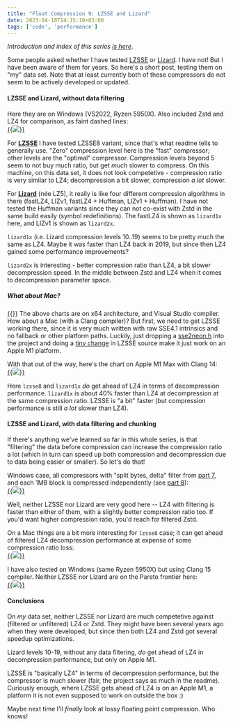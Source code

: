 ```yaml
---
title: "Float Compression 9: LZSSE and Lizard"
date: 2023-04-18T14:15:10+03:00
tags: ['code', 'performance']
---
```


*Introduction and index of this series [is here](/blog/2023/01/29/Float-Compression-0-Intro/)*.

Some people asked whether I have tested [LZSSE](https://github.com/ConorStokes/LZSSE) or [Lizard](https://github.com/inikep/lizard).
I have not! But I have been aware of them for years. So here's a short post, testing them on "my" data set. Note that at least currently
both of these compressors do not seem to be actively developed or updated.

#### LZSSE and Lizard, without data filtering

Here they are on Windows (VS2022, Ryzen 5950X). Also included Zstd and LZ4 for comparison, as faint dashed lines: \
[{{<img src="/img/blog/2023/float-compr/09-lzsse-lizard-a-win.png">}}](/img/blog/2023/float-compr/09-lzsse-lizard-a-win.html)

For [**LZSSE**](https://github.com/ConorStokes/LZSSE) I have tested LZSSE8 variant, since that's what readme tells to generally use.
"Zero" compression level here is the "fast" compressor; other levels are the "optimal" compressor. Compression levels beyond 5 seem
to not buy much ratio, but get *much* slower to compress. On this machine, on this data set, it does not look competetive -
compression ratio is very similar to LZ4; decompression a bit slower, compression *a lot* slower.

For [**Lizard**](https://github.com/inikep/lizard) (née LZ5), it really is like four different compression algorithms in there
(fastLZ4, LIZv1, fastLZ4 + Huffman, LIZv1 + Huffman). I have not tested the Huffman variants since they can not co-exist with Zstd
in the same build easily (symbol redefinitions). The fastLZ4 is shown as `lizard1x` here, and LIZv1 is shown as `lizard2x`.

`lizard1x` (i.e. Lizard compression levels 10..19) seems to be pretty much the same as LZ4. Maybe it was faster than LZ4 back in
2019, but since then LZ4 gained some performance improvements?

`lizard2x` is interesting - better compression ratio than LZ4, a bit slower decompression speed. In the middle between Zstd and LZ4
when it comes to decompression parameter space.

##### What about Mac?

[{{<imgright src="/img/blog/2023/float-compr/09-lzsse-arm.png" width="200px">}}](/img/blog/2023/float-compr/09-lzsse-arm.png)
The above charts are on x64 architecture, and Visual Studio compiler. How about a Mac (with a Clang compiler)? But first, we need
to get LZSSE working there, since it is very much written with raw SSE4.1 intrinsics and no fallback or other platform paths.
Luckily, just dropping a [sse2neon.h](https://github.com/DLTcollab/sse2neon) into the project and doing a
[tiny change](https://github.com/aras-p/float_compr_tester/commit/755f36e0) in LZSSE source make it just work on an Apple M1 platform.

With that out of the way, here's the chart on Apple M1 Max with Clang 14: \
[{{<img src="/img/blog/2023/float-compr/09-lzsse-lizard-a-mac.png">}}](/img/blog/2023/float-compr/09-lzsse-lizard-a-mac.html)

Here `lzsse8` and `lizard1x` *do* get ahead of LZ4 in terms of decompression performance. `lizard1x` is about 40% faster than LZ4 at
decompression at the same compression ratio. LZSSE is "a bit" faster (but compression performance is still *a lot* slower than LZ4).


#### LZSSE and Lizard, with data filtering and chunking

If there's anything we've learned so far in this whole series, is that "filtering" the data before compression can increase the
compression ratio a lot (which in turn can speed up both compression and decompression due to data being easier or smaller). So let's do
that!

Windows case, all compressors with "split bytes, delta" filter from [part 7](/blog/2023/03/01/Float-Compression-7-More-Filtering-Optimization/),
and each 1MB block is compressed independently (see [part 8](/blog/2023/03/02/Float-Compression-8-Blosc/)): \
[{{<img src="/img/blog/2023/float-compr/09-lzsse-lizard-b-win.png">}}](/img/blog/2023/float-compr/09-lzsse-lizard-b-win.html)

Well, neither LZSSE nor Lizard are very good here -- LZ4 with filtering is faster than either of them, with a slightly better compression ratio
too. If you'd want higher compression ratio, you'd reach for filtered Zstd.

On a Mac things are a bit more interesting for `lzsse8` case; it can get ahead of filtered LZ4 decompression performance at expense of some
compression ratio loss: \
[{{<img src="/img/blog/2023/float-compr/09-lzsse-lizard-b-mac.png">}}](/img/blog/2023/float-compr/09-lzsse-lizard-b-mac.html)

I have also tested on Windows (same Ryzen 5950X) but using Clang 15 compiler. Neither LZSSE nor Lizard are on the Pareto frontier here: \
[{{<img src="/img/blog/2023/float-compr/09-lzsse-lizard-b-win-clang.png">}}](/img/blog/2023/float-compr/09-lzsse-lizard-b-win-clang.html)


#### Conclusions

On *my* data set, neither LZSSE nor Lizard are much competetive against (filtered or unfiltered) LZ4 or Zstd. They might have been several
years ago when they were developed, but since then both LZ4 and Zstd got several speedup optimizations.

Lizard levels 10-19, without any data filtering, *do* get ahead of LZ4 in decompression performance, but only on Apple M1.

LZSSE is "basically LZ4" in terms of decompression performance, but the compressor is much slower (fair, the project says as much in the readme).
Curiously enough, where LZSSE gets ahead of LZ4 is on an Apple M1, a platform it is not even supposed to work on outside the box :)

Maybe next time I'll *finally* look at lossy floating point compression. Who knows!
